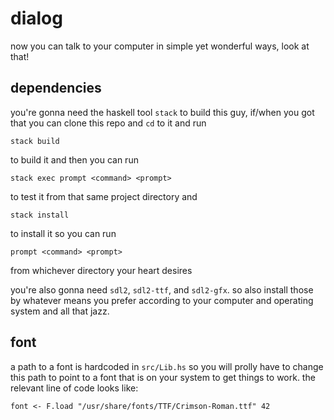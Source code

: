 # dialog

now you can talk to your computer in simple yet wonderful ways, look at that!

## dependencies

you're gonna need the haskell tool `stack` to build this guy, if/when you got
that you can clone this repo and `cd` to it and run

```
stack build
```

to build it and then you can run

```
stack exec prompt <command> <prompt>
```

to test it from that same project directory and

```
stack install
```

to install it so you can run

```
prompt <command> <prompt>
```

from whichever directory your heart desires

you're also gonna need `sdl2`, `sdl2-ttf`, and `sdl2-gfx`. so also install
those by whatever means you prefer according to your computer and operating
system and all that jazz.
 
## font

a path to a font is hardcoded in `src/Lib.hs` so you will prolly have
to change this path to point to a font that is on your system to get
things to work. the relevant line of code looks like:

```
font <- F.load "/usr/share/fonts/TTF/Crimson-Roman.ttf" 42
```
